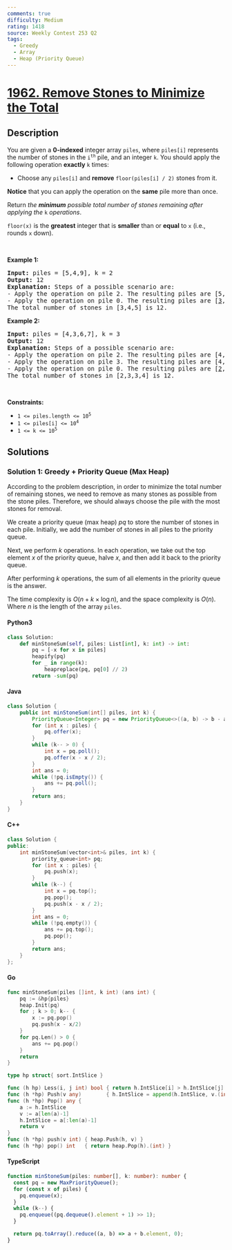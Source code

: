 ```yaml
---
comments: true
difficulty: Medium
rating: 1418
source: Weekly Contest 253 Q2
tags:
  - Greedy
  - Array
  - Heap (Priority Queue)
---
```


<!-- problem:start -->

# [1962. Remove Stones to Minimize the Total](https://leetcode.com/problems/remove-stones-to-minimize-the-total)


## Description

<!-- description:start -->

<p>You are given a <strong>0-indexed</strong> integer array <code>piles</code>, where <code>piles[i]</code> represents the number of stones in the <code>i<sup>th</sup></code> pile, and an integer <code>k</code>. You should apply the following operation <strong>exactly</strong> <code>k</code> times:</p>

<ul>
	<li>Choose any <code>piles[i]</code> and <strong>remove</strong> <code>floor(piles[i] / 2)</code> stones from it.</li>
</ul>

<p><strong>Notice</strong> that you can apply the operation on the <strong>same</strong> pile more than once.</p>

<p>Return <em>the <strong>minimum</strong> possible total number of stones remaining after applying the </em><code>k</code><em> operations</em>.</p>

<p><code>floor(x)</code> is the <b>greatest</b> integer that is <strong>smaller</strong> than or <strong>equal</strong> to <code>x</code> (i.e., rounds <code>x</code> down).</p>

<p>&nbsp;</p>
<p><strong class="example">Example 1:</strong></p>

<pre>
<strong>Input:</strong> piles = [5,4,9], k = 2
<strong>Output:</strong> 12
<strong>Explanation:</strong>&nbsp;Steps of a possible scenario are:
- Apply the operation on pile 2. The resulting piles are [5,4,<u>5</u>].
- Apply the operation on pile 0. The resulting piles are [<u>3</u>,4,5].
The total number of stones in [3,4,5] is 12.
</pre>

<p><strong class="example">Example 2:</strong></p>

<pre>
<strong>Input:</strong> piles = [4,3,6,7], k = 3
<strong>Output:</strong> 12
<strong>Explanation:</strong>&nbsp;Steps of a possible scenario are:
- Apply the operation on pile 2. The resulting piles are [4,3,<u>3</u>,7].
- Apply the operation on pile 3. The resulting piles are [4,3,3,<u>4</u>].
- Apply the operation on pile 0. The resulting piles are [<u>2</u>,3,3,4].
The total number of stones in [2,3,3,4] is 12.
</pre>

<p>&nbsp;</p>
<p><strong>Constraints:</strong></p>

<ul>
	<li><code>1 &lt;= piles.length &lt;= 10<sup>5</sup></code></li>
	<li><code>1 &lt;= piles[i] &lt;= 10<sup>4</sup></code></li>
	<li><code>1 &lt;= k &lt;= 10<sup>5</sup></code></li>
</ul>

<!-- description:end -->

## Solutions

<!-- solution:start -->

### Solution 1: Greedy + Priority Queue (Max Heap)

According to the problem description, in order to minimize the total number of remaining stones, we need to remove as many stones as possible from the stone piles. Therefore, we should always choose the pile with the most stones for removal.

We create a priority queue (max heap) $pq$ to store the number of stones in each pile. Initially, we add the number of stones in all piles to the priority queue.

Next, we perform $k$ operations. In each operation, we take out the top element $x$ of the priority queue, halve $x$, and then add it back to the priority queue.

After performing $k$ operations, the sum of all elements in the priority queue is the answer.

The time complexity is $O(n + k \times \log n)$, and the space complexity is $O(n)$. Where $n$ is the length of the array `piles`.

<!-- tabs:start -->

#### Python3

```python
class Solution:
    def minStoneSum(self, piles: List[int], k: int) -> int:
        pq = [-x for x in piles]
        heapify(pq)
        for _ in range(k):
            heapreplace(pq, pq[0] // 2)
        return -sum(pq)
```

#### Java

```java
class Solution {
    public int minStoneSum(int[] piles, int k) {
        PriorityQueue<Integer> pq = new PriorityQueue<>((a, b) -> b - a);
        for (int x : piles) {
            pq.offer(x);
        }
        while (k-- > 0) {
            int x = pq.poll();
            pq.offer(x - x / 2);
        }
        int ans = 0;
        while (!pq.isEmpty()) {
            ans += pq.poll();
        }
        return ans;
    }
}
```

#### C++

```cpp
class Solution {
public:
    int minStoneSum(vector<int>& piles, int k) {
        priority_queue<int> pq;
        for (int x : piles) {
            pq.push(x);
        }
        while (k--) {
            int x = pq.top();
            pq.pop();
            pq.push(x - x / 2);
        }
        int ans = 0;
        while (!pq.empty()) {
            ans += pq.top();
            pq.pop();
        }
        return ans;
    }
};
```

#### Go

```go
func minStoneSum(piles []int, k int) (ans int) {
	pq := &hp{piles}
	heap.Init(pq)
	for ; k > 0; k-- {
		x := pq.pop()
		pq.push(x - x/2)
	}
	for pq.Len() > 0 {
		ans += pq.pop()
	}
	return
}

type hp struct{ sort.IntSlice }

func (h hp) Less(i, j int) bool { return h.IntSlice[i] > h.IntSlice[j] }
func (h *hp) Push(v any)        { h.IntSlice = append(h.IntSlice, v.(int)) }
func (h *hp) Pop() any {
	a := h.IntSlice
	v := a[len(a)-1]
	h.IntSlice = a[:len(a)-1]
	return v
}
func (h *hp) push(v int) { heap.Push(h, v) }
func (h *hp) pop() int   { return heap.Pop(h).(int) }
```

#### TypeScript

```ts
function minStoneSum(piles: number[], k: number): number {
  const pq = new MaxPriorityQueue();
  for (const x of piles) {
    pq.enqueue(x);
  }
  while (k--) {
    pq.enqueue((pq.dequeue().element + 1) >> 1);
  }

  return pq.toArray().reduce((a, b) => a + b.element, 0);
}
```

<!-- tabs:end -->

<!-- solution:end -->

<!-- problem:end -->
